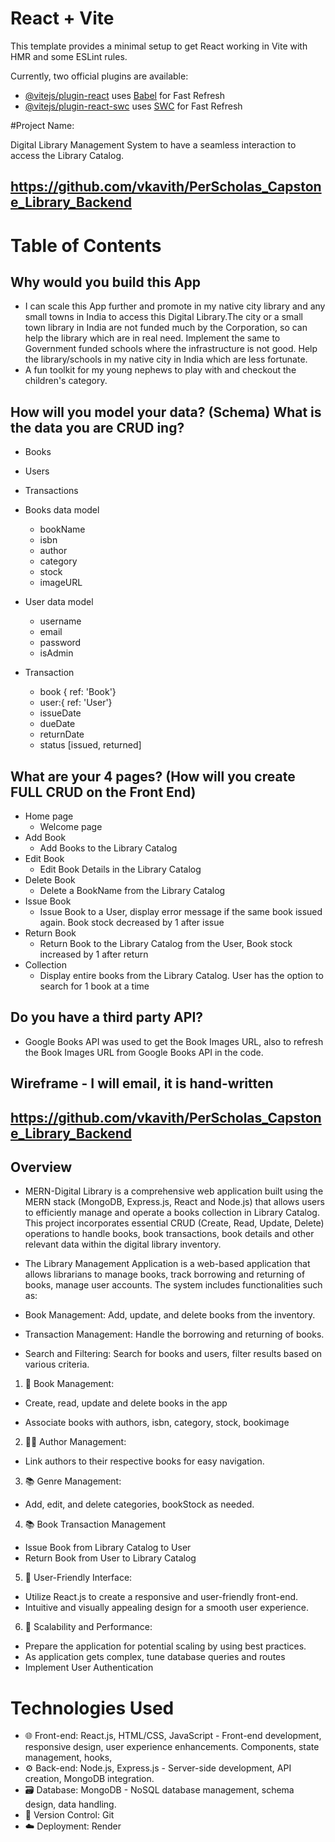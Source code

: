 # React + Vite

This template provides a minimal setup to get React working in Vite with HMR and some ESLint rules.

Currently, two official plugins are available:

- [@vitejs/plugin-react](https://github.com/vitejs/vite-plugin-react/blob/main/packages/plugin-react/README.md) uses [Babel](https://babeljs.io/) for Fast Refresh
- [@vitejs/plugin-react-swc](https://github.com/vitejs/vite-plugin-react-swc) uses [SWC](https://swc.rs/) for Fast Refresh


#Project Name:

Digital Library Management System to have a seamless interaction to access the Library Catalog.

## https://github.com/vkavith/PerScholas_Capstone_Library_Backend


# Table of Contents

## Why would you build this App
+ I can scale this App further and promote in my native city library and any small towns in India to access this Digital Library.The city or a small town library in India are not funded much by the Corporation, so can help the library which are in real need. Implement the same to Government funded schools where the infrastructure is not good. Help the library/schools in my native city in India which are less fortunate.
+ A fun toolkit for my young nephews to play with and checkout the children's category. 

## How will you model your data? (Schema) What is the data you are CRUD ing?
+ Books
+ Users
+ Transactions

+ Books data model
  + bookName
  + isbn
  + author
  + category
  + stock
  + imageURL
   
+ User data model
  + username
  + email
  + password
  + isAdmin
  
 
+ Transaction
   + book { ref: 'Book'}
   + user:{ ref: 'User'}
   + issueDate
   + dueDate
   + returnDate
   + status [issued, returned]

## What are your 4 pages? (How will you create FULL CRUD on the Front End)
   + Home page
      + Welcome page
   + Add Book
      + Add Books to the Library Catalog
   + Edit Book
      + Edit Book Details in the Library Catalog
   + Delete Book
      + Delete a BookName from the Library Catalog
   + Issue Book
      + Issue Book to a User, display error message if the same book issued again. Book stock decreased by 1 after issue
   + Return Book
      + Return Book to the Library Catalog from the User, Book stock increased by 1 after return      
   + Collection
      + Display entire books from the Library Catalog. User has the option to search for 1 book at a time
 
## Do you have a third party API?
  + Google Books API was used to get the Book Images URL, also to refresh the Book Images URL from Google Books API in the code.


## Wireframe - I will email, it is hand-written


## https://github.com/vkavith/PerScholas_Capstone_Library_Backend

## Overview 

+ MERN-Digital Library is a comprehensive web application built using the MERN stack (MongoDB, Express.js, React and Node.js) that allows users to efficiently manage and operate a books collection in Library Catalog. This project incorporates essential CRUD (Create, Read, Update, Delete) operations to handle books, book transactions, book details and other relevant data within the digital library inventory.

+ The Library Management Application is a web-based application that allows librarians to manage books, track borrowing and returning of books, manage user accounts. The system includes functionalities such as:

+ Book Management: Add, update, and delete books from the inventory.

+ Transaction Management: Handle the borrowing and returning of books.

+ Search and Filtering: Search for books and users, filter results based on various criteria.

1. 📖 Book Management:

- Create, read, update and delete books in the app

- Associate books with authors, isbn, category, stock, bookimage

2. 👨‍💼 Author Management:
- Link authors to their respective books for easy navigation.

3. 📚 Genre Management:
- Add, edit, and delete categories, bookStock as needed.

4. 📚 Book Transaction Management

- Issue Book from Library Catalog to User
- Return Book from User to Library Catalog

5. 🌟 User-Friendly Interface:
- Utilize React.js to create a responsive and user-friendly front-end.
- Intuitive and visually appealing design for a smooth user experience.

6. 🚀 Scalability and Performance:
- Prepare the application for potential scaling by using best practices.
- As application gets complex, tune database queries and routes
- Implement User Authentication

# Technologies Used

- 🌐 Front-end: React.js, HTML/CSS, JavaScript - Front-end development, responsive design, user experience enhancements. Components, state management, hooks,
- ⚙️ Back-end: Node.js, Express.js - Server-side development, API creation, MongoDB integration.
- 🗃️ Database: MongoDB - NoSQL database management, schema design, data handling.
- 🔄 Version Control: Git
- ☁️ Deployment: Render






